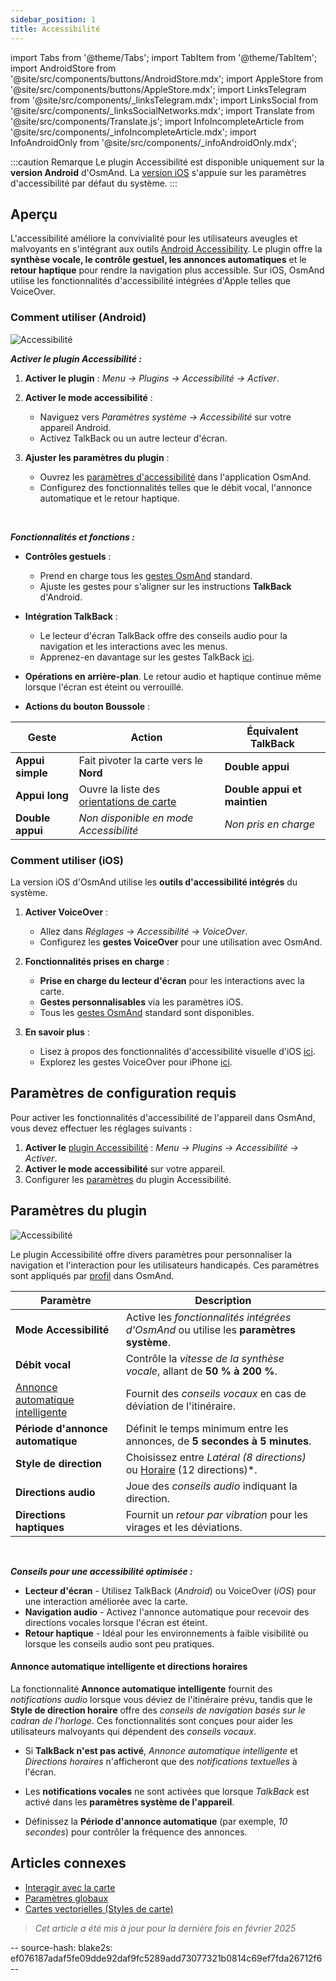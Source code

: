 ```yaml
---
sidebar_position: 1
title: Accessibilité
---
```


import Tabs from '@theme/Tabs';
import TabItem from '@theme/TabItem';
import AndroidStore from '@site/src/components/buttons/AndroidStore.mdx';
import AppleStore from '@site/src/components/buttons/AppleStore.mdx';
import LinksTelegram from '@site/src/components/_linksTelegram.mdx';
import LinksSocial from '@site/src/components/_linksSocialNetworks.mdx';
import Translate from '@site/src/components/Translate.js';
import InfoIncompleteArticle from '@site/src/components/_infoIncompleteArticle.mdx';
import InfoAndroidOnly from '@site/src/components/_infoAndroidOnly.mdx';

:::caution Remarque
Le plugin Accessibilité est disponible uniquement sur la **version Android** d'OsmAnd. La [version iOS](#comment-utiliser-ios) s'appuie sur les paramètres d'accessibilité par défaut du système.
:::

## Aperçu

L'accessibilité améliore la convivialité pour les utilisateurs aveugles et malvoyants en s'intégrant aux outils [Android Accessibility](https://www.android.com/accessibility/). Le plugin offre la **synthèse vocale, le contrôle gestuel, les annonces automatiques** et le **retour haptique** pour rendre la navigation plus accessible. Sur iOS, OsmAnd utilise les fonctionnalités d'accessibilité intégrées d'Apple telles que VoiceOver.


### Comment utiliser (Android)

![Accessibilité](@site/static/img/plugins/Accessibility/access_turned_off.png)

***Activer le plugin Accessibilité :***

1. **Activer le plugin** : *Menu → Plugins → Accessibilité → Activer*.

2. **Activer le mode accessibilité** :
   - Naviguez vers *Paramètres système → Accessibilité* sur votre appareil Android.
   - Activez TalkBack ou un autre lecteur d'écran.

3. **Ajuster les paramètres du plugin** :
   - Ouvrez les [paramètres d'accessibilité](#paramètres-du-plugin) dans l'application OsmAnd.
   - Configurez des fonctionnalités telles que le débit vocal, l'annonce automatique et le retour haptique.

<br/>

***Fonctionnalités et fonctions :***

- **Contrôles gestuels** :
   - Prend en charge tous les [gestes OsmAnd](../map/interact-with-map#gestures) standard.
   - Ajuste les gestes pour s'aligner sur les instructions **TalkBack** d'Android.

- **Intégration TalkBack** :
   - Le lecteur d'écran TalkBack offre des conseils audio pour la navigation et les interactions avec les menus.
   - Apprenez-en davantage sur les gestes TalkBack [ici](https://support.google.com/accessibility/android/answer/6151827?hl=en&ref_topic=10601570#zippy=%2Cother%2Cbasic-navigation).

- **Opérations en arrière-plan**. Le retour audio et haptique continue même lorsque l'écran est éteint ou verrouillé.

- **Actions du bouton Boussole** :

| Geste | Action | Équivalent TalkBack |
|-----|-----|-----|
| **Appui simple** | Fait pivoter la carte vers le **Nord** | **Double appui** |
| **Appui long** | Ouvre la liste des [orientations de carte](../map/interact-with-map.md#map-orientation-modes) | **Double appui et maintien** |
| **Double appui** | *Non disponible en mode Accessibilité* | *Non pris en charge* |


### Comment utiliser (iOS)

La version iOS d'OsmAnd utilise les **outils d'accessibilité intégrés** du système.

1. **Activer VoiceOver** :
   - Allez dans *Réglages → Accessibilité → VoiceOver*.
   - Configurez les **gestes VoiceOver** pour une utilisation avec OsmAnd.

2. **Fonctionnalités prises en charge** :
   - **Prise en charge du lecteur d'écran** pour les interactions avec la carte.
   - **Gestes personnalisables** via les paramètres iOS.
   - Tous les [gestes OsmAnd](../map/interact-with-map#gestures) standard sont disponibles.

3. **En savoir plus** :
   - Lisez à propos des fonctionnalités d'accessibilité visuelle d'iOS [ici](https://www.apple.com/accessibility/vision/).
   - Explorez les gestes VoiceOver pour iPhone [ici](https://support.apple.com/en-gb/guide/iphone/iph3e2e2281/ios).


## Paramètres de configuration requis

Pour activer les fonctionnalités d'accessibilité de l'appareil dans OsmAnd, vous devez effectuer les réglages suivants :

1. **Activer le** [plugin Accessibilité](../plugins/index.md#enable--disable) : *Menu → Plugins → Accessibilité → Activer*.
2. **Activer le mode accessibilité** sur votre appareil.
3. Configurer les [paramètres](#paramètres-du-plugin) du plugin Accessibilité.


## Paramètres du plugin

*<Translate android="true" ids="shared_string_menu,plugins_menu_group,shared_string_accessibility,shared_string_settings"/>*

![Accessibilité](@site/static/img/plugins/Accessibility/access_.png)

Le plugin Accessibilité offre divers paramètres pour personnaliser la navigation et l'interaction pour les utilisateurs handicapés. Ces paramètres sont appliqués par [profil](../personal/profiles.md) dans OsmAnd.

| Paramètre                   | Description |
|---------------------------|-------------|
| **Mode Accessibilité**    | Active les *fonctionnalités intégrées d'OsmAnd* ou utilise les **paramètres système**. |
| **Débit vocal**           | Contrôle la *vitesse de la synthèse vocale*, allant de **50 % à 200 %**. |
| [Annonce automatique intelligente](#annonce-automatique-intelligente-et-directions-horaires)    | Fournit des *conseils vocaux* en cas de déviation de l'itinéraire. |
| **Période d'annonce automatique**   | Définit le temps minimum entre les annonces, de **5 secondes à 5 minutes**. |
| **Style de direction**       | Choisissez entre *Latéral (8 directions)* ou [Horaire](#annonce-automatique-intelligente-et-directions-horaires) (12 directions)*. |
| **Directions audio**      | Joue des *conseils audio* indiquant la direction. |
| **Directions haptiques**     | Fournit un *retour par vibration* pour les virages et les déviations. |

<!--
- **Mode Accessibilité**. Active des outils spéciaux qui aident les personnes handicapées à interagir avec l'application OsmAnd. Il existe trois modes : *Activé* - active les fonctionnalités intégrées d'OsmAnd, *Désactivé* - désactive toutes les fonctionnalités du plugin, et *Selon les paramètres système Android* - active les paramètres système Android.

- **Débit vocal**. Ajuste le débit vocal de la synthèse vocale, allant de 50 % à 200 %.

- **Annonce automatique intelligente**. Si activé, vous recevrez des annonces vocales lorsque vous dévierez de la trace définie.

- **Période d'annonce automatique**. Il s'agit d'une annonce automatique de la direction et de la distance jusqu'à votre destination. Vous pouvez sélectionner un temps minimal entre les annonces, allant de 5 secondes à 5 minutes.

- **Style de direction**. Choisissez comment l'application OsmAnd vous informera des directions. *Latéral* - indique la direction vers les côtés du monde (8 directions), *Horaire* - indique les directions orientées vers le cadran de l'horloge (12 directions).

- **Directions audio**. Fournit un retour lors de la navigation en indiquant la direction vers le point cible avec du son.

- **Directions haptiques**. Ce paramètre fournit un retour haptique lors de la navigation. La vibration indique la direction vers le point cible et les déviations du chemin.
-->

<br/>

***Conseils pour une accessibilité optimisée :***

- **Lecteur d'écran** - Utilisez TalkBack (*Android*) ou VoiceOver (*iOS*) pour une interaction améliorée avec la carte.
- **Navigation audio** - Activez l'annonce automatique pour recevoir des directions vocales lorsque l'écran est éteint.
- **Retour haptique** - Idéal pour les environnements à faible visibilité ou lorsque les conseils audio sont peu pratiques.


#### Annonce automatique intelligente et directions horaires

La fonctionnalité **Annonce automatique intelligente** fournit des *notifications audio* lorsque vous déviez de l'itinéraire prévu, tandis que le **Style de direction horaire** offre des *conseils de navigation basés sur le cadran de l'horloge*. Ces fonctionnalités sont conçues pour aider les utilisateurs malvoyants qui dépendent des *conseils vocaux*.

- Si **TalkBack n'est pas activé**, *Annonce automatique intelligente* et *Directions horaires* n'afficheront que des *notifications textuelles* à l'écran.

- Les **notifications vocales** ne sont activées que lorsque *TalkBack* est activé dans les **paramètres système de l'appareil**.

- Définissez la **Période d'annonce automatique** (par exemple, *10 secondes*) pour contrôler la fréquence des annonces.


## Articles connexes

- [Interagir avec la carte](../../user/map/interact-with-map.md)
- [Paramètres globaux](../../user/personal/global-settings.md)
- [Cartes vectorielles (Styles de carte)](../../user/map/vector-maps.md)

> *Cet article a été mis à jour pour la dernière fois en février 2025*

-- source-hash: blake2s: ef076187adaf5fe09dde92daf9fc5289add73077321b0814c69ef7fda26712f6 --
